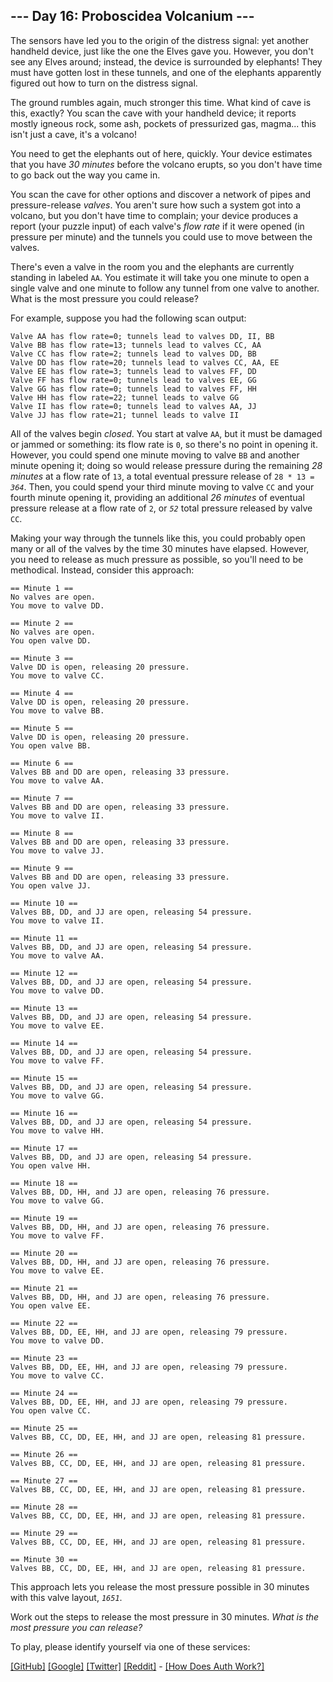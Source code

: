 ## --- Day 16: Proboscidea Volcanium ---

The sensors have led you to the origin of the distress signal: yet
another handheld device, just like the one the Elves gave you. However,
you don't see any Elves around; instead, the device is surrounded by
elephants! They must have gotten lost in these tunnels, and one of the
elephants apparently figured out how to turn on the distress signal.

The ground rumbles again, much stronger this time. What kind of cave is
this, exactly? You scan the cave with your handheld device; it reports
mostly igneous rock, some ash, pockets of pressurized gas, magma... this
isn't just a cave, it's a volcano!

You need to get the elephants out of here, quickly. Your device
estimates that you have *30 minutes* before the volcano erupts, so you
don't have time to go back out the way you came in.

You scan the cave for other options and discover a network of pipes and
pressure-release *valves*. You aren't sure how such a system got into a
volcano, but you don't have time to complain; your device produces a
report (your puzzle input) of each valve's *flow rate* if it were opened
(in pressure per minute) and the tunnels you could use to move between
the valves.

There's even a valve in the room you and the elephants are currently
standing in labeled `AA`. You estimate it will take you one minute to
open a single valve and one minute to follow any tunnel from one valve
to another. What is the most pressure you could release?

For example, suppose you had the following scan output:

    Valve AA has flow rate=0; tunnels lead to valves DD, II, BB
    Valve BB has flow rate=13; tunnels lead to valves CC, AA
    Valve CC has flow rate=2; tunnels lead to valves DD, BB
    Valve DD has flow rate=20; tunnels lead to valves CC, AA, EE
    Valve EE has flow rate=3; tunnels lead to valves FF, DD
    Valve FF has flow rate=0; tunnels lead to valves EE, GG
    Valve GG has flow rate=0; tunnels lead to valves FF, HH
    Valve HH has flow rate=22; tunnel leads to valve GG
    Valve II has flow rate=0; tunnels lead to valves AA, JJ
    Valve JJ has flow rate=21; tunnel leads to valve II

All of the valves begin *closed*. You start at valve `AA`, but it must
be damaged or <span
title="Wait, sir! The valve, sir! it appears to be... jammed!">jammed</span>
or something: its flow rate is `0`, so there's no point in opening it.
However, you could spend one minute moving to valve `BB` and another
minute opening it; doing so would release pressure during the remaining
*28 minutes* at a flow rate of `13`, a total eventual pressure release
of `28 * 13 = `*`364`*. Then, you could spend your third minute moving
to valve `CC` and your fourth minute opening it, providing an additional
*26 minutes* of eventual pressure release at a flow rate of `2`, or
*`52`* total pressure released by valve `CC`.

Making your way through the tunnels like this, you could probably open
many or all of the valves by the time 30 minutes have elapsed. However,
you need to release as much pressure as possible, so you'll need to be
methodical. Instead, consider this approach:

    == Minute 1 ==
    No valves are open.
    You move to valve DD.

    == Minute 2 ==
    No valves are open.
    You open valve DD.

    == Minute 3 ==
    Valve DD is open, releasing 20 pressure.
    You move to valve CC.

    == Minute 4 ==
    Valve DD is open, releasing 20 pressure.
    You move to valve BB.

    == Minute 5 ==
    Valve DD is open, releasing 20 pressure.
    You open valve BB.

    == Minute 6 ==
    Valves BB and DD are open, releasing 33 pressure.
    You move to valve AA.

    == Minute 7 ==
    Valves BB and DD are open, releasing 33 pressure.
    You move to valve II.

    == Minute 8 ==
    Valves BB and DD are open, releasing 33 pressure.
    You move to valve JJ.

    == Minute 9 ==
    Valves BB and DD are open, releasing 33 pressure.
    You open valve JJ.

    == Minute 10 ==
    Valves BB, DD, and JJ are open, releasing 54 pressure.
    You move to valve II.

    == Minute 11 ==
    Valves BB, DD, and JJ are open, releasing 54 pressure.
    You move to valve AA.

    == Minute 12 ==
    Valves BB, DD, and JJ are open, releasing 54 pressure.
    You move to valve DD.

    == Minute 13 ==
    Valves BB, DD, and JJ are open, releasing 54 pressure.
    You move to valve EE.

    == Minute 14 ==
    Valves BB, DD, and JJ are open, releasing 54 pressure.
    You move to valve FF.

    == Minute 15 ==
    Valves BB, DD, and JJ are open, releasing 54 pressure.
    You move to valve GG.

    == Minute 16 ==
    Valves BB, DD, and JJ are open, releasing 54 pressure.
    You move to valve HH.

    == Minute 17 ==
    Valves BB, DD, and JJ are open, releasing 54 pressure.
    You open valve HH.

    == Minute 18 ==
    Valves BB, DD, HH, and JJ are open, releasing 76 pressure.
    You move to valve GG.

    == Minute 19 ==
    Valves BB, DD, HH, and JJ are open, releasing 76 pressure.
    You move to valve FF.

    == Minute 20 ==
    Valves BB, DD, HH, and JJ are open, releasing 76 pressure.
    You move to valve EE.

    == Minute 21 ==
    Valves BB, DD, HH, and JJ are open, releasing 76 pressure.
    You open valve EE.

    == Minute 22 ==
    Valves BB, DD, EE, HH, and JJ are open, releasing 79 pressure.
    You move to valve DD.

    == Minute 23 ==
    Valves BB, DD, EE, HH, and JJ are open, releasing 79 pressure.
    You move to valve CC.

    == Minute 24 ==
    Valves BB, DD, EE, HH, and JJ are open, releasing 79 pressure.
    You open valve CC.

    == Minute 25 ==
    Valves BB, CC, DD, EE, HH, and JJ are open, releasing 81 pressure.

    == Minute 26 ==
    Valves BB, CC, DD, EE, HH, and JJ are open, releasing 81 pressure.

    == Minute 27 ==
    Valves BB, CC, DD, EE, HH, and JJ are open, releasing 81 pressure.

    == Minute 28 ==
    Valves BB, CC, DD, EE, HH, and JJ are open, releasing 81 pressure.

    == Minute 29 ==
    Valves BB, CC, DD, EE, HH, and JJ are open, releasing 81 pressure.

    == Minute 30 ==
    Valves BB, CC, DD, EE, HH, and JJ are open, releasing 81 pressure.

This approach lets you release the most pressure possible in 30 minutes
with this valve layout, *`1651`*.

Work out the steps to release the most pressure in 30 minutes. *What is
the most pressure you can release?*

To play, please identify yourself via one of these services:

[\[GitHub\]](/auth/github) [\[Google\]](/auth/google)
[\[Twitter\]](/auth/twitter) [\[Reddit\]](/auth/reddit) <span
class="quiet">- [\[How Does Auth Work?\]](/about#faq_auth)</span>

</div>

